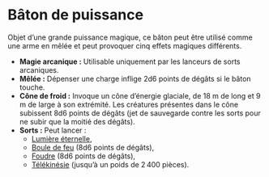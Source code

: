# Bâton de puissance


Objet d’une grande puissance magique, ce bâton peut être utilisé comme
une arme en mêlée et peut provoquer cinq effets magiques différents.

  - **Magie arcanique :** Utilisable uniquement par les lanceurs de
    sorts arcaniques.
  - **Mêlée :** Dépenser une charge inflige 2d6 points de dégâts si le
    bâton touche.
  - **Cône de froid :** Invoque un cône d’énergie glaciale, de 18 m de
    long et 9 m de large à son extrémité. Les créatures présentes dans
    le cône subissent 8d6 points de dégâts (jet de sauvegarde contre les
    sorts pour ne subir que la moitié des dégâts).
  - **Sorts :** Peut lancer : 
    - [Lumière  éternelle](../../Magie/Sorts/Lumière_éternelle_(Ténèbres_éternelles).md),
    - [Boule de feu](../../Magie/Sorts/Boule_de_feu.md) (8d6 points de dégâts),
    - [Foudre](../../Magie/Sorts/Foudre.md) (8d6 points de dégâts),
    - [Télékinésie](../../Magie/Sorts/Télékinésie.md) (jusqu’à un poids de 2 400 pièces).